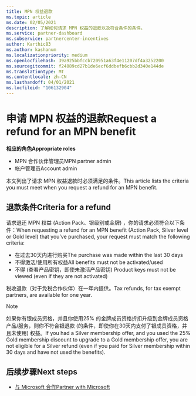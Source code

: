 ```yaml
---
title: MPN 权益退款
ms.topic: article
ms.date: 02/05/2021
description: 了解如何请求 MPN 权益的退款以及符合条件的条件。
ms.service: partner-dashboard
ms.subservice: partnercenter-incentives
author: Karthic83
ms.author: kashanum
ms.localizationpriority: medium
ms.openlocfilehash: 39a925bbfccb720951a63f4e11207df4a3252200
ms.sourcegitcommit: f24089cd27b1de6ecf6ddbefb6cbb2d340e144de
ms.translationtype: MT
ms.contentlocale: zh-CN
ms.lasthandoff: 04/01/2021
ms.locfileid: "106132904"
---
```

# <a name="request-a-refund-for-an-mpn-benefit"></a><span data-ttu-id="9a646-103">申请 MPN 权益的退款</span><span class="sxs-lookup"><span data-stu-id="9a646-103">Request a refund for an MPN benefit</span></span>

<span data-ttu-id="9a646-104">**相应的角色**</span><span class="sxs-lookup"><span data-stu-id="9a646-104">**Appropriate roles**</span></span>

- <span data-ttu-id="9a646-105">MPN 合作伙伴管理员</span><span class="sxs-lookup"><span data-stu-id="9a646-105">MPN partner admin</span></span>
- <span data-ttu-id="9a646-106">帐户管理员</span><span class="sxs-lookup"><span data-stu-id="9a646-106">Account admin</span></span>

<span data-ttu-id="9a646-107">本文列出了请求 MPN 权益退款时必须满足的条件。</span><span class="sxs-lookup"><span data-stu-id="9a646-107">This article lists the criteria you must meet when you request a refund for an MPN benefit.</span></span>

## <a name="criteria-for-a-refund"></a><span data-ttu-id="9a646-108">退款条件</span><span class="sxs-lookup"><span data-stu-id="9a646-108">Criteria for a refund</span></span>
<span data-ttu-id="9a646-109">请求退还 MPN 权益 (Action Pack、银级别或金牌) ，你的请求必须符合以下条件：</span><span class="sxs-lookup"><span data-stu-id="9a646-109">When requesting a refund for an MPN benefit (Action Pack, Silver level or Gold level) that you’ve purchased, your request must match the following criteria:</span></span>

- <span data-ttu-id="9a646-110">在过去30天内进行购买</span><span class="sxs-lookup"><span data-stu-id="9a646-110">The purchase was made within the last 30 days</span></span>
- <span data-ttu-id="9a646-111">不得激活/使用所有权益</span><span class="sxs-lookup"><span data-stu-id="9a646-111">All benefits must not be activated/used</span></span>
- <span data-ttu-id="9a646-112">不得 (查看产品密钥，即使未激活产品密钥) </span><span class="sxs-lookup"><span data-stu-id="9a646-112">Product keys must not be viewed (even if they are not activated)</span></span>

<span data-ttu-id="9a646-113">税收退款（对于免税合作伙伴）在一年内提供。</span><span class="sxs-lookup"><span data-stu-id="9a646-113">Tax refunds, for tax exempt partners, are available for one year.</span></span>

>[!NOTE]
><span data-ttu-id="9a646-114">如果你有银成员资格，并且你使用25% 的金牌成员资格折扣升级到金牌成员资格产品/服务，则你不符合银退款 (的条件，即使你在30天内支付了银成员资格，并且未使用) 权益。</span><span class="sxs-lookup"><span data-stu-id="9a646-114">If you had a Silver membership offer, and you used the 25% Gold membership discount to upgrade to a Gold membership offer, you are not eligible for a Silver refund (even if you paid for Silver membership within 30 days and have not used the benefits).</span></span>

## <a name="next-steps"></a><span data-ttu-id="9a646-115">后续步骤</span><span class="sxs-lookup"><span data-stu-id="9a646-115">Next steps</span></span>

- [<span data-ttu-id="9a646-116">与 Microsoft 合作</span><span class="sxs-lookup"><span data-stu-id="9a646-116">Partner with Microsoft</span></span>](mpn-overview.md)
